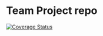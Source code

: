 # Team Project repo
[![Coverage Status](https://coveralls.io/repos/github/gcivil-nyu-org/Team_Team2_CS-GY-6063-Fall2021/badge.svg?branch=main)](https://coveralls.io/github/gcivil-nyu-org/Team_Team2_CS-GY-6063-Fall2021?branch=main)

